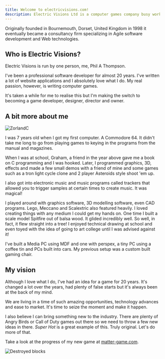 ```yaml
---
title: Welcome to electricvisions.com!
description: Electric Visions Ltd is a computer games company busy working our first title, Matter Shooter.
---
```


Originally founded in Bournemouth, Dorset, United Kingdom in 1998 it eventually
became a consultancy firm specializing in Agile software development and Web
technologies.

## Who is Electric Visions?

Electric Visions is run by one person, me, Phil A Thompson.

I've been a professional software developer for almost 20 years. I've written a lot of website applications and I absolutely love what I do. My real passion, however, is writing computer games.

It's taken a while for me to realise this but I'm making the switch to becoming a game developer, designer, director and owner.

## A bit more about me

![ZorlandC](/assets/zorlandc.webp)

I was 7 years old when I got my first computer. A Commodore 64. It didn't take me long to go from playing games to keying in the programs from the manual and magazines.

When I was at school, Graham, a friend in the year above gave me a book on C programming and I was hooked. Later, I programmed graphics, 3D, effects and made a few small demos with a friend of mine and some games such as a tron light cycle clone and 2 player Asteroids style shoot 'em up.

I also got into electronic music and music programs called trackers that allowed you to trigger samples at certain times to create music. It was magical!

I played around with graphics software, 3D modelling software, even CAD programs. Lego, Meccano and Scalextric also featured heavily. I loved creating things with any medium I could get my hands on. One time I built a scale model Spitfire out of balsa wood. It glided incredibly well. So well, in fact, it flew straight into a tree! I enjoyed technical drawing at school and even toyed with the idea of going to art college until I was advised against it!

I've built a Media PC using MDF and one with perspex, a tiny PC using a coffee tin and PCs built into cars. My previous setup was a custom built gaming chair.

## My vision

Although I love what I do, I've had an idea for a game for 20 years. It's changed a lot over the years, had plenty of false starts but it's always been at the back of my mind.

We are living in a time of such amazing opportunities, technology advances and ease to market. It's time to seize the moment and make it happen.

I also believe I can bring something new to the industry. There are plenty of
Angry Birds or Call of Duty games out there so we need to throw a few new ideas in there. *Super Hot* is a great example of this. Truly original. Let's do more of that.

Take a look at the progress of my new game at [matter-game.com](https://matter-game.com).

![Destroyed blocks](/assets/destroyed.webp)

